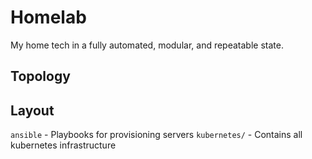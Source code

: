 # Homelab

My home tech in a fully automated, modular, and repeatable state.

## Topology


## Layout

`ansible` - Playbooks for provisioning servers
`kubernetes/` - Contains all kubernetes infrastructure